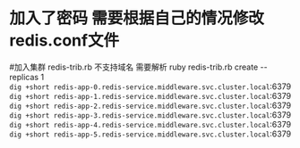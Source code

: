 # 加入了密码 需要根据自己的情况修改redis.conf文件
#加入集群   redis-trib.rb 不支持域名 需要解析
ruby redis-trib.rb create --replicas 1 \
  `dig +short redis-app-0.redis-service.middleware.svc.cluster.local`:6379 \
  `dig +short redis-app-1.redis-service.middleware.svc.cluster.local`:6379 \
  `dig +short redis-app-2.redis-service.middleware.svc.cluster.local`:6379 \
  `dig +short redis-app-3.redis-service.middleware.svc.cluster.local`:6379 \
  `dig +short redis-app-4.redis-service.middleware.svc.cluster.local`:6379 \
  `dig +short redis-app-5.redis-service.middleware.svc.cluster.local`:6379

